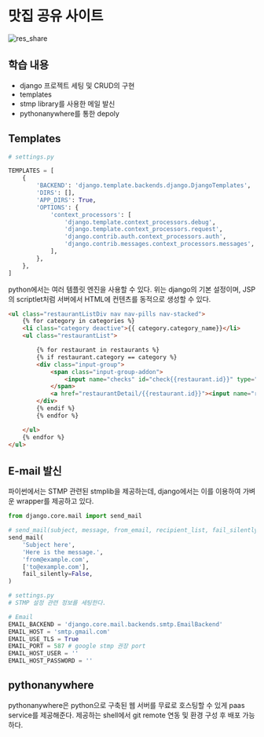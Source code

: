 # 맛집 공유 사이트

![res_share](https://user-images.githubusercontent.com/51525202/85197729-e1169b00-b31d-11ea-9bd3-948794071750.png)

## 학습 내용

- django 프로젝트 세팅 및 CRUD의 구현
- templates
- stmp library를 사용한 메일 발신
- pythonanywhere를 통한 depoly


## Templates  

``` python
# settings.py

TEMPLATES = [
    {
        'BACKEND': 'django.template.backends.django.DjangoTemplates',
        'DIRS': [],
        'APP_DIRS': True,
        'OPTIONS': {
            'context_processors': [
                'django.template.context_processors.debug',
                'django.template.context_processors.request',
                'django.contrib.auth.context_processors.auth',
                'django.contrib.messages.context_processors.messages',
            ],
        },
    },
]
```

python에서는 여러 템플릿 엔진을 사용할 수 있다. 
위는 django의 기본 설정이며, JSP의 scriptlet처럼 서버에서 HTML에 컨텐츠를 동적으로 생성할 수 있다.

``` html
<ul class="restaurantListDiv nav nav-pills nav-stacked">
	{% for category in categories %}
	<li class="category deactive">{{ category.category_name}}</li>
	<ul class="restaurantList">

		{% for restaurant in restaurants %}
		{% if restaurant.category == category %}
		<div class="input-group">
			<span class="input-group-addon">
				<input name="checks" id="check{{restaurant.id}}" type="checkbox" value="{{restaurant.id}}">
			</span>
			<a href="restaurantDetail/{{restaurant.id}}"><input name="res{{restaurant.id}}" id="res{{restaurant.id}}" type="text" class="form-control" disabled style="cursor: pointer;" value="{{restaurant.restaurant_name}}"></a>
		</div>
		{% endif %}
		{% endfor %}

	</ul>
	{% endfor %}
</ul>
```


## E-mail 발신

파이썬에서는 STMP 관련된 stmplib을 제공하는데, django에서는 이를 이용하여 가벼운 wrapper를 제공하고 있다.

``` python
from django.core.mail import send_mail

# send_mail(subject, message, from_email, recipient_list, fail_silently=False, auth_user=None, auth_password=None, connection=None, html_message=None)[source]
send_mail(
    'Subject here',
    'Here is the message.',
    'from@example.com',
    ['to@example.com'],
    fail_silently=False,
)
```


``` python
# settings.py
# STMP 설정 관련 정보를 세팅한다.

# Email
EMAIL_BACKEND = 'django.core.mail.backends.smtp.EmailBackend'
EMAIL_HOST = 'smtp.gmail.com'
EMAIL_USE_TLS = True
EMAIL_PORT = 587 # google stmp 권장 port
EMAIL_HOST_USER = ''
EMAIL_HOST_PASSWORD = ''
```

## pythonanywhere

pythonanywhere은 python으로 구축된 웹 서버를 무료로 호스팅할 수 있게 paas service를 제공해준다. 
제공하는 shell에서 git remote 연동 및 환경 구성 후 배포 가능하다.

